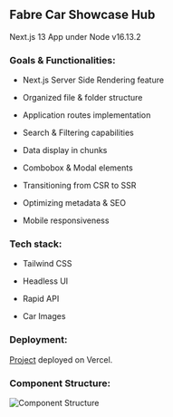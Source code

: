 ## Fabre Car Showcase Hub

Next.js 13 App under Node v16.13.2

### Goals & Functionalities:

- Next.js Server Side Rendering feature

- Organized file & folder structure

- Application routes implementation

- Search & Filtering capabilities

- Data display in chunks

- Combobox & Modal elements

- Transitioning from CSR to SSR

- Optimizing metadata & SEO

- Mobile responsiveness

### Tech stack:

- Tailwind CSS

- Headless UI

- Rapid API

- Car Images

### Deployment:

[Project](https://fabre-car-showcase.vercel.app/) deployed on Vercel.

### Component Structure:

![Component Structure](/component-structure.png)

